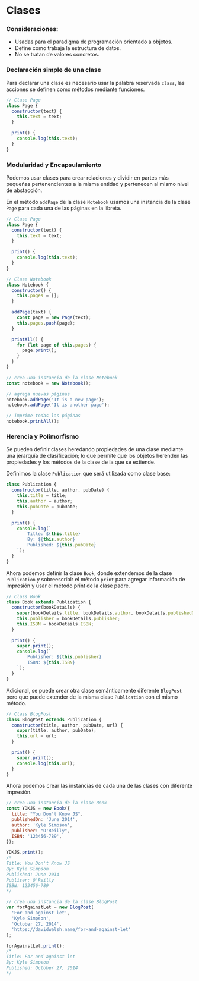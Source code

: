 # Clases

### Consideraciones:

- Usadas para el paradigma de programación orientado a objetos.
- Define como trabaja la estructura de datos.
- No se tratan de valores concretos.

### Declaración simple de una clase

Para declarar una clase es necesario usar la palabra reservada `class`, las acciones se definen como métodos mediante funciones.

```javascript
// Clase Page
class Page {
  constructor(text) {
    this.text = text;
  }

  print() {
    console.log(this.text);
  }
}
```

### Modularidad y Encapsulamiento

Podemos usar clases para crear relaciones y dividir en partes más pequeñas pertenencientes a la misma entidad y pertenecen al mismo nivel de abstacción.

En el método `addPage` de la clase `Notebook` usamos una instancia de la clase `Page` para cada una de las páginas en la libreta.

```javascript
// Clase Page
class Page {
  constructor(text) {
    this.text = text;
  }

  print() {
    console.log(this.text);
  }
}

// Clase Notebook
class Notebook {
  constructor() {
    this.pages = [];
  }

  addPage(text) {
    const page = new Page(text);
    this.pages.push(page);
  }

  printAll() {
    for (let page of this.pages) {
      page.print();
    }
  }
}

// crea una instancia de la clase Notebook
const notebook = new Notebook();

// agrega nuevas páginas
notebook.addPage('It is a new page');
notebook.addPage('It is another page');

// imprime todas las páginas
notebook.printAll();
```

### Herencia y Polimorfismo

Se pueden definir clases heredando propiedades de una clase mediante una jerarquía de clasificación; lo que permite que los objetos herenden las propiedades y los métodos de la clase de la que se extiende.

Definimos la clase `Publication` que será utilizada como clase base:

```javascript
class Publication {
  constructor(title, author, pubDate) {
    this.title = title;
    this.author = author;
    this.pubDate = pubDate;
  }

  print() {
    console.log(`
        Title: ${this.title}
        By: ${this.author}
        Published: ${this.pubDate}
    `);
  }
}
```

Ahora podemos definir la clase `Book`, donde extendemos de la clase `Publication` y sobreescribir el método `print` para agregar información de impresión y usar el método print de la clase padre.

```javascript
// Class Book
class Book extends Publication {
  constructor(bookDetails) {
    super(bookDetails.title, bookDetails.author, bookDetails.publishedOn);
    this.publisher = bookDetails.publisher;
    this.ISBN = bookDetails.ISBN;
  }

  print() {
    super.print();
    console.log(`
        Publisher: ${this.publisher}
        ISBN: ${this.ISBN}
    `);
  }
}
```

Adicional, se puede crear otra clase semánticamente diferente `BlogPost` pero que puede extender de la misma clase `Publication` con el mismo método.

```javascript
// Class BlogPost
class BlogPost extends Publication {
  constructor(title, author, pubDate, url) {
    super(title, author, pubDate);
    this.url = url;
  }

  print() {
    super.print();
    console.log(this.url);
  }
}
```

Ahora podemos crear las instancias de cada una de las clases con diferente impresión.

```javascript
// crea una instancia de la clase Book
const YDKJS = new Book({
  title: "You Don't Know JS",
  publishedOn: 'June 2014',
  author: 'Kyle Simpson',
  publisher: "O'Reilly",
  ISBN: '123456-789',
});

YDKJS.print();
/*
Title: You Don't Know JS
By: Kyle Simpson
Published: June 2014
Publiser: O'Reilly
ISBN: 123456-789
*/

// crea una instancia de la clase BlogPost
var forAgainstLet = new BlogPost(
  'For and against let',
  'Kyle Simpson',
  'October 27, 2014',
  'https://davidwalsh.name/for-and-against-let'
);

forAgainstLet.print();
/*
Title: For and against let
By: Kyle Simpson
Published: October 27, 2014
*/
```
